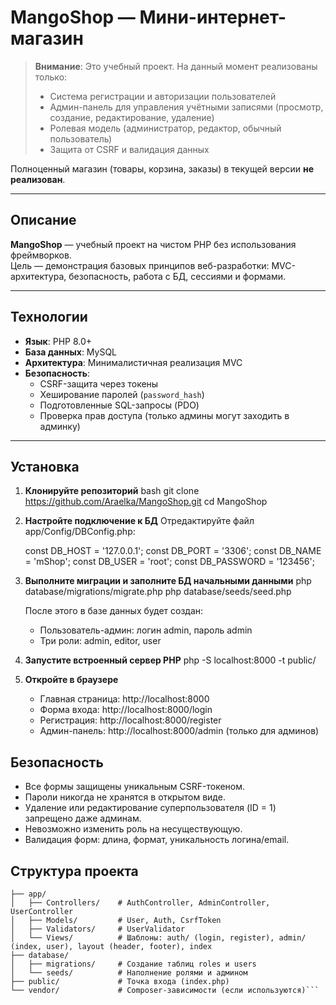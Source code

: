 # MangoShop — Мини-интернет-магазин

> **Внимание**: Это учебный проект. На данный момент реализованы только:
> - Система регистрации и авторизации пользователей  
> - Админ-панель для управления учётными записями (просмотр, создание, редактирование, удаление)  
> - Ролевая модель (администратор, редактор, обычный пользователь)  
> - Защита от CSRF и валидация данных

Полноценный магазин (товары, корзина, заказы) в текущей версии **не реализован**.

---

## Описание

**MangoShop** — учебный проект на чистом PHP без использования фреймворков.  
Цель — демонстрация базовых принципов веб-разработки: MVC-архитектура, безопасность, работа с БД, сессиями и формами.

---

## Технологии

- **Язык**: PHP 8.0+
- **База данных**: MySQL
- **Архитектура**: Минималистичная реализация MVC
- **Безопасность**:
  - CSRF-защита через токены
  - Хеширование паролей (`password_hash`)
  - Подготовленные SQL-запросы (PDO)
  - Проверка прав доступа (только админы могут заходить в админку)

---

## Установка

1. **Клонируйте репозиторий**
   bash
   git clone https://github.com/Araelka/MangoShop.git
   cd MangoShop

2. **Настройте подключение к БД**
    Отредактируйте файл app/Config/DBConfig.php:

    const DB_HOST = '127.0.0.1';
    const DB_PORT = '3306';
    const DB_NAME = 'mShop';
    const DB_USER = 'root';
    const DB_PASSWORD = '123456';

3. **Выполните миграции и заполните БД начальными данными**
    php database/migrations/migrate.php
    php database/seeds/seed.php

    После этого в базе данных будет создан:
    - Пользователь-админ: логин admin, пароль admin
    - Три роли: admin, editor, user

4. **Запустите встроенный сервер PHP**
    php -S localhost:8000 -t public/

5. **Откройте в браузере**
    - Главная страница: http://localhost:8000
    - Форма входа: http://localhost:8000/login
    - Регистрация: http://localhost:8000/register
    - Админ-панель: http://localhost:8000/admin (только для админов)

## Безопасность

- Все формы защищены уникальным CSRF-токеном.
- Пароли никогда не хранятся в открытом виде.
- Удаление или редактирование суперпользователя (ID = 1) запрещено даже админам.
- Невозможно изменить роль на несуществующую.
- Валидация форм: длина, формат, уникальность логина/email.

## Структура проекта

```MangoShop/
├── app/
│   ├── Controllers/    # AuthController, AdminController, UserController
│   ├── Models/         # User, Auth, CsrfToken
│   ├── Validators/     # UserValidator
│   └── Views/          # Шаблоны: auth/ (login, register), admin/ (index, user), layout (header, footer), index
├── database/
│   ├── migrations/     # Создание таблиц roles и users
│   └── seeds/          # Наполнение ролями и админом
├── public/             # Точка входа (index.php)
└── vendor/             # Composer-зависимости (если используются)```